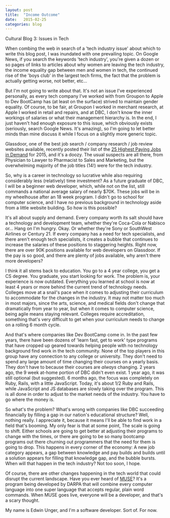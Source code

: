 ```yaml
---
layout: post
title:  "Income Outcome"
date:   2015-02-25
categories: blog
---
```


Cultural Blog 3: Issues in Tech

When combing the web in search of a 'tech industry issue' about which to write this blog post, I was inundated with one prevailing topic. On Google News, if you search the keywords 'tech industry', you're given a dozen or so pages of links to articles about why women are leaving the tech industry, the income equality gap between men and women in tech, the continued rise of the 'boys club' in the largest tech firms, the fact that the problem is actually getting worse, not better, etc...

But I'm not going to write about that. It's not an issue I've experienced personally, as every tech company I've worked with from Groupon to Apple to Dev BootCamp has (at least on the surface) strived to maintain gender equality. Of course, to be fair, at Groupon I worked in merchant research, at Apple I worked in retail and repairs, and at DBC, I don't know the inner workings of salaries or what their management hierarchy is. In the end, I just haven't had enough exposure to this issue, which obviously exists (seriously, search Google News. It's amazing), so I'm going to let better minds than mine discuss it while I focus on a slightly more generic topic.

Glassdoor, one of the best job search / company research / job review websites available, recently posted their list of the <a href="http://www.glassdoor.com/blog/highest-paying-jobs-demand/">25 Highest Paying Jobs in Demand</a> for 2015, and it's a doozy. The usual suspects are all there, from Physician to Lawyer to Pharmacist to Sales and Marketing, but the overwhelming majority of the job titles (14!) were for the tech industry.

So, why is a career in technology so lucrative while also requiring considerably less (relatively) time investment? As a future graduate of DBC, I will be a beginner web developer, which, while not on the list, still commands a national average salary of nearly $70K. These jobs will be in my wheelhouse after an 18 week program. I didn't go to school for computer science, and I have no previous background in technology aside from a little website building. So how is this possible?

It's all about supply and demand. Every company worth its salt should have a technology and development team, whether they're Coca-Cola or Nabisco or... Hang on I'm hungry. Okay. Or whether they're Sony or SouthWest Airlines or Century 21. If every company has a need for tech specialists, and there aren't enough tech specialists, it creates a bubble that continues to increase the salaries of these positions to staggering heights. Right now, there are over 90K positions available for web developers on Glassdoor. If the pay is so good, and there are plenty of jobs available, why aren't there more developers?

I think it all stems back to education. You go to a 4 year college, you get a CS degree. You graduate, you start looking for work. The problem is, your experience is now outdated. Everything you learned at school is now at least 4 years or more behind the current trend of technology needs. Colleges move at a snail's pace when it comes to adjusting their curriculum to accommodate for the changes in the industry. It may not matter too much in most majors, since the arts, science, and medical fields don't change that dramatically from year to year, but when it comes to computer science, being agile means staying relevant. Colleges require accreditation, something that's very difficult to get when your curriculum needs to change on a rolling 6 month cycle.

And that's where companies like Dev BootCamp come in. In the past few years, there have been dozens of 'learn fast, get to work' type programs that have cropped up geared towards helping people with no technology background find work in the tech community. None of the top players in this group have any connection to any college or university. They don't need to spend any large amount of time changing their courses on a yearly basis. They don't have to because their courses are <em>always</em> changing. 2 years ago, the 9 week at-home portion of DBC didn't even exist. 1 year ago, it was still optional (but suggested). 6 months ago, the focus was completely on Ruby, Rails, with a little JavaScript. Today, it's about 1/2 Ruby and Rails, while JavaScript and JS databases are slowly taking over the program. This is all done in order to adjust to the market needs of the industry. You have to go where the money is.

So what's the problem? What's wrong with companies like DBC succeeding financially by filling a gap in our nation's educational structure? Well, nothing really. I appreciate it, because it means I'll be able to find work in a field that's booming. My only fear is that at some point, The scale is going to shift. Either schools are going to get better at adjusting their programs to change with the times, or there are going to be so many bootcamp programs out there churning out programmers that the need for them is going to drop. This happens in every corner of the economy: A new job category appears, a gap between knowledge and pay builds and builds until a solution appears for filling that knowledge gap, and the bubble bursts. When will that happen in the tech industry? Not too soon, I hope.

Of course, there are other changes happening in the tech world that could disrupt the current landscape. Have you ever heard of <a href="http://www.darpa.mil/Our_Work/I2O/Programs/Mining_and_Understanding_Software_Enclaves_(MUSE).aspx">MUSE</a>? It's a program being developed by DARPA that will combine every computer language into one super language that accepts regular, plain word commands. When MUSE goes live, everyone will be a developer, and that's a scary thought.

My name is Edwin Unger, and I'm a software developer. Sort of. For now.